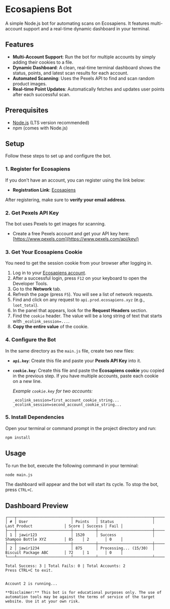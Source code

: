 # Ecosapiens Bot

A simple Node.js bot for automating scans on Ecosapiens. It features multi-account support and a real-time dynamic dashboard in your terminal.

## Features

- **Multi-Account Support**: Run the bot for multiple accounts by simply adding their cookies to a file.
- **Dynamic Dashboard**: A clean, real-time terminal dashboard shows the status, points, and latest scan results for each account.
- **Automated Scanning**: Uses the Pexels API to find and scan random product images.
- **Real-time Point Updates**: Automatically fetches and updates user points after each successful scan.

## Prerequisites

- [Node.js](https://nodejs.org/) (LTS version recommended)
- npm (comes with Node.js)

## Setup

Follow these steps to set up and configure the bot.

### 1\. Register for Ecosapiens

If you don't have an account, you can register using the link below:

- **Registration Link**: [Ecosapiens](https://prod.ecosapiens.xyz/mobile/login/register/?referral_code=OLYQU5V6)

After registering, make sure to **verify your email address**.

### 2\. Get Pexels API Key

The bot uses Pexels to get images for scanning.

- Create a free Pexels account and get your API key here: [https://www.pexels.com](https://www.pexels.com/api/key/)

### 3\. Get Your Ecosapiens Cookie

You need to get the session cookie from your browser after logging in.

1.  Log in to your [Ecosapiens account](https://prod.ecosapiens.xyz/mobile/login/).
2.  After a successful login, press `F12` on your keyboard to open the Developer Tools.
3.  Go to the **Network** tab.
4.  Refresh the page (press `F5`). You will see a list of network requests.
5.  Find and click on any request to `api.prod.ecosapiens.xyz` (e.g., `loot_total`).
6.  In the panel that appears, look for the **Request Headers** section.
7.  Find the `cookie` header. The value will be a long string of text that starts with `_ecolink_session=...`.
8.  **Copy the entire value** of the cookie.

### 4\. Configure the Bot

In the same directory as the `main.js` file, create two new files:

- **`api.key`**:
  Create this file and paste your **Pexels API Key** into it.

- **`cookie.key`**:
  Create this file and paste the **Ecosapiens cookie** you copied in the previous step. If you have multiple accounts, paste each cookie on a new line.

  _Example `cookie.key` for two accounts:_

  ```
  _ecolink_session=first_account_cookie_string...
  _ecolink_session=second_account_cookie_string...
  ```

### 5\. Install Dependencies

Open your terminal or command prompt in the project directory and run:

```bash
npm install
```

## Usage

To run the bot, execute the following command in your terminal:

```bash
node main.js
```

The dashboard will appear and the bot will start its cycle. To stop the bot, press `CTRL+C`.

## Dashboard Preview

```
┌───┬────────────────────────┬──────────┬────────────────────────┬───────────────────────────┬───────┬─────────┬──────┐
│ # │ User                   │ Points   │ Status                 │ Last Product              │ Score │ Success │ Fail │
├───┼────────────────────────┼──────────┼────────────────────────┼───────────────────────────┼───────┼─────────┼──────┤
│ 1 │ jawir123               │ 1520     │ Success                │ Shampoo Bottle XYZ        │ 85    │ 2       │ 0    │
├───┼────────────────────────┼──────────┼────────────────────────┼───────────────────────────┼───────┼─────────┼──────┤
│ 2 │ jawir1234              │ 875      │ Processing... (15/30)  │ Biscuit Package ABC       │ 72    │ 1       │ 0    │
└───┴────────────────────────┴──────────┴────────────────────────┴───────────────────────────┴───────┴─────────┴──────┘

Total Success: 3 | Total Fails: 0 | Total Accounts: 2
Press CTRL+C to exit.


Account 2 is running...

**Disclaimer:** This bot is for educational purposes only. The use of automation tools may be against the terms of service of the target website. Use it at your own risk.
```
